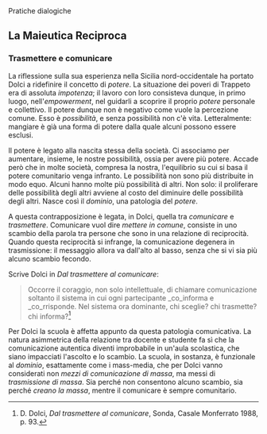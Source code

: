 <link rel="stylesheet" href="https://antonio-vigilante.github.io/filosofia/assets/style.css">

<div class="button green">
Pratiche dialogiche
</div>


## La Maieutica Reciproca

### Trasmettere e comunicare

La riflessione sulla sua esperienza nella Sicilia nord-occidentale ha portato Dolci a ridefinire il concetto di _potere_. La situazione dei poveri di Trappeto era di assoluta _impotenza_; il lavoro con loro consisteva dunque, in primo luogo, nell'_empowerment_, nel guidarli a scoprire il proprio _potere_ personale e collettivo. Il potere dunque non è negativo come vuole la percezione comune. Esso è _possibilità_, e senza possibilità non c'è vita. Letteralmente: mangiare è già una forma di potere dalla quale alcuni possono essere esclusi.

Il potere è legato alla nascita stessa della società. Ci associamo per aumentare, insieme, le nostre possibilità, ossia per avere più potere. Accade però che in molte società, compresa la nostra, l'equilibrio su cui si basa il potere comunitario venga infranto. Le possibilità non sono più distribuite in modo equo. Alcuni hanno molte più possibilità di altri. Non solo: il proliferare delle possibilità degli altri avviene al costo del diminuire delle possibilità degli altri. Nasce così il _dominio_, una patologia del _potere_.

A questa contrapposizione è legata, in Dolci, quella tra _comunicare_ e _trasmettere_. Comunicare vuol dire _mettere in comune_, consiste in uno scambio della parola tra persone che sono in una relazione di reciprocità. Quando questa reciprocità si infrange, la comunicazione degenera in trasmissione: il messaggio allora va dall'alto al basso, senza che si vi sia più alcuno scambio fecondo.

Scrive Dolci in _Dal trasmettere al comunicare_:

>Occorre il coraggio, non solo intellettuale, di chiamare comunicazione soltanto il sistema in cui ogni partecipante _co_informa e _co_rrisponde. Nel sistema ora dominante, chi sceglie? chi trasmette? chi informa?[^1]

Per Dolci la scuola è affetta appunto da questa patologia comunicativa. La natura asimmetrica della relazione tra docente e studente fa sì che la comunicazione autentica diventi improbabile in un'aula scolastica, che siano impacciati l'ascolto e lo scambio. La scuola, in sostanza, è funzionale al _dominio_, esattamente come i mass-media, che per Dolci vanno considerati non _mezzi di comunicazione di massa_, ma messi di _trasmissione di massa_. Sia perché non consentono alcuno scambio, sia perché _creano la massa_, mentre il comunicare è sempre comunitario.




[^1]: D. Dolci, _Dal trasmettere al comunicare_, Sonda, Casale Monferrato 1988, p. 93.
